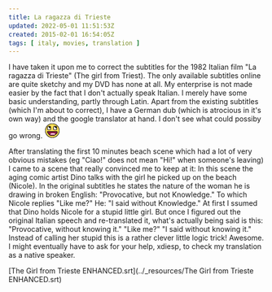 ```yaml
---
title: La ragazza di Trieste
updated: 2022-05-01 11:51:53Z
created: 2015-02-01 16:54:05Z
tags: [ italy, movies, translation ]
---
```


I have taken it upon me to correct the subtitles for the 1982 Italian film "La ragazza di Trieste" (The girl from Triest). The only available subtitles online are quite sketchy and my DVD has none at all. My enterprise is not made easier by the fact that I don't actually speak Italian. I merely have some basic understanding, partly through Latin. Apart from the existing subtitles (which I'm about to correct), I have a German dub (which is atrocious in it's own way) and the google translator at hand. I don't see what could possiby go wrong. ![awesome.png](../_resources/awesome.png)

After translating the first 10 minutes beach scene which had a lot of very obvious mistakes (eg "Ciao!" does not mean "Hi!" when someone's leaving) I came to a scene that really convinced me to keep at it: In this scene the aging comic artist Dino talks with the girl he picked up on the beach (Nicole). In the original subtitles he states the nature of the woman he is drawing in broken English: "Provocative, but not Knowledge."
To which Nicole replies "Like me?"
He: "I said without Knowledge."
At first I ssumed that Dino holds Nicole for a stupid little girl. But once I figured out the original Italian speech and re-translated it, what's actually being said is this:
"Provocative, without knowing it."
"Like me?"
"I said without knowing it."
Instead of calling her stupid this is a rather clever little logic trick! Awesome.
I might eventually have to ask for your help, xdiesp, to check my translation as a native speaker.

[The Girl from Trieste ENHANCED.srt](../_resources/The Girl from Trieste ENHANCED.srt)


